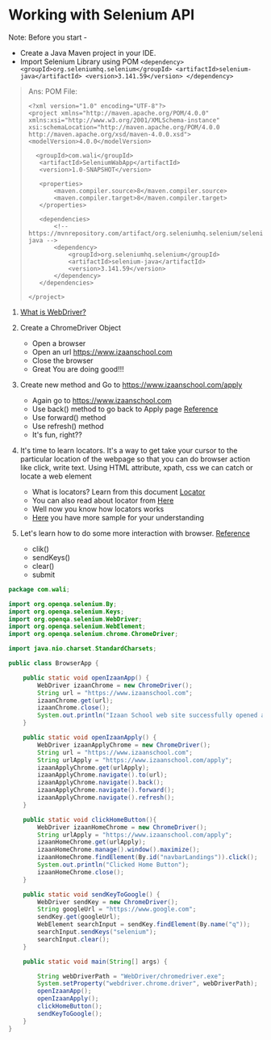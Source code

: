 # Working with Selenium API 
Note: Before you start -
* Create a Java Maven project in your IDE.
* Import Selenium Library using POM
`<dependency>
  <groupId>org.seleniumhq.selenium</groupId>
  <artifactId>selenium-java</artifactId>
  <version>3.141.59</version>
  </dependency>`

> Ans: POM File:
> 
> ```
> <?xml version="1.0" encoding="UTF-8"?>
> <project xmlns="http://maven.apache.org/POM/4.0.0"
> xmlns:xsi="http://www.w3.org/2001/XMLSchema-instance"
> xsi:schemaLocation="http://maven.apache.org/POM/4.0.0 http://maven.apache.org/xsd/maven-4.0.0.xsd">
> <modelVersion>4.0.0</modelVersion>
>
>   <groupId>com.wali</groupId>
>    <artifactId>SeleniumWabApp</artifactId>
>    <version>1.0-SNAPSHOT</version>
>
>    <properties>
>        <maven.compiler.source>8</maven.compiler.source>
>        <maven.compiler.target>8</maven.compiler.target>
>    </properties>
>
>    <dependencies>
>        <!-- https://mvnrepository.com/artifact/org.seleniumhq.selenium/selenium-java -->
>        <dependency>
>            <groupId>org.seleniumhq.selenium</groupId>
>            <artifactId>selenium-java</artifactId>
>            <version>3.141.59</version>
>        </dependency>
>    </dependencies>
>
> </project>
> ```
  
1. [What is WebDriver?](https://www.selenium.dev/documentation/webdriver/)
2. Create a ChromeDriver Object 
   * Open a browser
   * Open an url https://www.izaanschool.com
   * Close the browser
    * Great You are doing good!!!
3. Create new method and Go to https://www.izaanschool.com/apply
    * Again go to https://www.izaanschool.com
    * Use back() method to go back to Apply page [Reference](https://www.selenium.dev/documentation/webdriver/browser/navigation/)
    * Use forward() method
    * Use refresh() method
    * It's fun, right??
    
5. It's time to learn locators. It's a way to get take your cursor to the particular
   location of the webpage so that you can do browser action like click, write text.
   Using HTML attribute, xpath, css we can catch or locate a web element
    *  What is locators? Learn from this document [Locator](https://www.selenium.dev/documentation/webdriver/elements/locators/)
    * You can also read about locator from [Here](https://docs.google.com/document/d/1yRdHoJGOkfOQn5N_Gnywa-9963_Cydrq7jEjl0X7Crg/edit?usp=sharing)
    * Well now you know how locators works
    * [Here](https://www.selenium.dev/documentation/webdriver/elements/finders/) you have more sample for your understanding 
6. Let's learn how to do some more interaction with browser. [Reference](https://www.selenium.dev/documentation/webdriver/elements/interactions/) 
    * clik()
    * sendKeys()
    * clear()
    * submit

```java
package com.wali;

import org.openqa.selenium.By;
import org.openqa.selenium.Keys;
import org.openqa.selenium.WebDriver;
import org.openqa.selenium.WebElement;
import org.openqa.selenium.chrome.ChromeDriver;

import java.nio.charset.StandardCharsets;

public class BrowserApp {

    public static void openIzaanApp() {
        WebDriver izaanChrome = new ChromeDriver();
        String url = "https://www.izaanschool.com";
        izaanChrome.get(url);
        izaanChrome.close();
        System.out.println("Izaan School web site successfully opened and closed");
    }

    public static void openIzaanApply() {
        WebDriver izaanApplyChrome = new ChromeDriver();
        String url = "https://www.izaanschool.com";
        String urlApply = "https://www.izaanschool.com/apply";
        izaanApplyChrome.get(urlApply);
        izaanApplyChrome.navigate().to(url);
        izaanApplyChrome.navigate().back();
        izaanApplyChrome.navigate().forward();
        izaanApplyChrome.navigate().refresh();
    }

    public static void clickHomeButton(){
        WebDriver izaanHomeChrome = new ChromeDriver();
        String urlApply = "https://www.izaanschool.com/apply";
        izaanHomeChrome.get(urlApply);
        izaanHomeChrome.manage().window().maximize();
        izaanHomeChrome.findElement(By.id("navbarLandings")).click();
        System.out.println("Clicked Home Button");
        izaanHomeChrome.close();
    }

    public static void sendKeyToGoogle() {
        WebDriver sendKey = new ChromeDriver();
        String googleUrl = "https://www.google.com";
        sendKey.get(googleUrl);
        WebElement searchInput = sendKey.findElement(By.name("q"));
        searchInput.sendKeys("selenium");
        searchInput.clear();
    }

    public static void main(String[] args) {

        String webDriverPath = "WebDriver/chromedriver.exe";
        System.setProperty("webdriver.chrome.driver", webDriverPath);
        openIzaanApp();
        openIzaanApply();
        clickHomeButton();
        sendKeyToGoogle();
    }
}
```